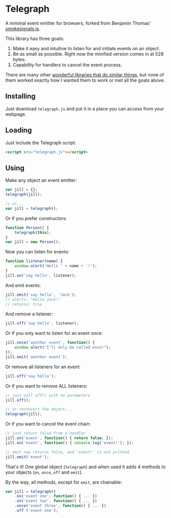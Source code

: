 Telegraph
=============

A minimal event emitter for browsers, forked from Benjamin Thomas' [smokesignals.js][1].

This library has three goals:

1. Make it easy and intuitive to listen for and initiate events on an object.
2. Be as small as possible. Right now the minified version comes in at 528 bytes.
3. Capability for handlers to cancel the event process.

There are many other [wonderful libraries that do similar things][2], but none
of them worked exactly how I wanted them to work or met all the goals above.

Installing
----------

Just download `telegraph.js` and put it in a place you can access from your webpage.

Loading
-------

Just include the Telegraph script:

```html
<script src="telegraph.js"></script>
```

Using
-----

Make any object an event emitter:

```javascript
var jill = {};
telegraph(jill);

// or...
var jill = telegraph();
```

Or if you prefer constructors:

```javascript
function Person() {
    telegraph(this);
}
var jill = new Person();
```

Now you can listen for events:

```javascript
function listener(name) {
    window.alert('Hello ' + name + '!');
}
jill.on('say hello', listener);
```

And emit events:

```javascript
jill.emit('say hello', 'Jack');
// alerts: "Hello Jack!"
// returns: true
```

And remove a listener:

```javascript
jill.off('say hello', listener);
```

Or if you only want to listen for an event once:

```javascript
jill.once('another event', function() {
    window.alert("I'll only be called once!");
});
jill.emit('another event');
```

Or remove all listeners for an event:

```javascript
jill.off('say hello');
```

Or if you want to remove ALL listeners:

```javascript
// just call off() with no parameters
jill.off();

// or reconvert the object...
telegraph(jill);
```

Or if you want to cancel the event chain:

```javascript
// just return false from a handler
jill.on('event', function() { return false; });
jill.on('event', function() { console.log('event!'); });

// emit now returns false, and 'event!' is not printed
jill.emit('event');
```

That's it! One global object (`telegraph`) and when used it adds 4 methods to
your objects (`on`, `once`, `off` and `emit`).

By the way, all methods, except for `emit`, are chainable:

```javascript
var jill = telegraph()
    .on('event one', function() { ... })
    .on('event two', function() { ... })
    .once('event three', function() { ... })
    .off ('event one');
```

[1]: https://bitbucket.org/bentomas/smokesignals.js
[2]: http://microjs.com/#events
